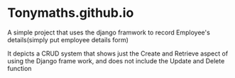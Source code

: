 # Tonymaths.github.io
A simple project that uses the django framwork to record Employee's details(simply put employee details form)

It depicts a CRUD system that shows just the Create and Retrieve aspect of using the Django frame work, and does not include the Update and Delete function
